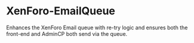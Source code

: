 XenForo-EmailQueue
======================

Enhances the XenForo Email queue with re-try logic and ensures both the front-end and AdminCP both send via the queue.
